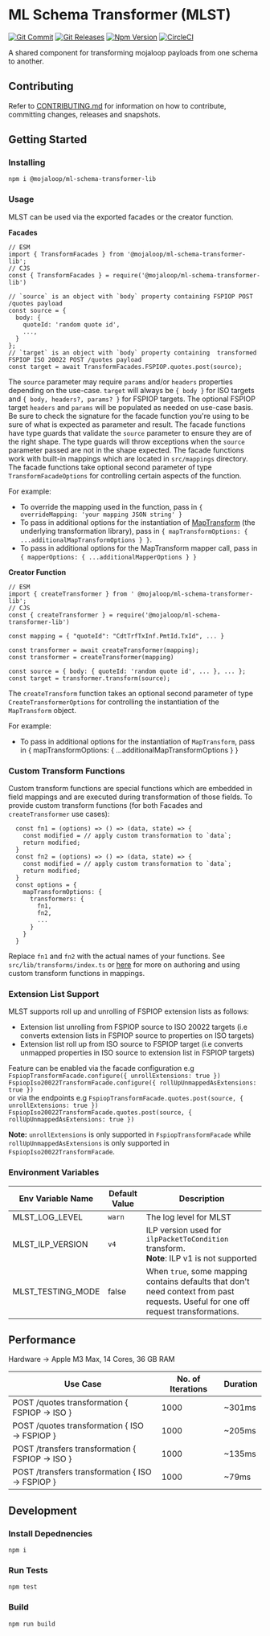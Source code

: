 # ML Schema Transformer (MLST)

[![Git Commit](https://img.shields.io/github/last-commit/mojaloop/ml-schema-transformer-lib.svg?style=flat)](https://github.com/mojaloop/ml-schema-transformer-lib/commits/master)
[![Git Releases](https://img.shields.io/github/release/mojaloop/ml-schema-transformer-lib.svg?style=flat)](https://github.com/mojaloop/ml-schema-transformer-lib/releases)
[![Npm Version](https://img.shields.io/npm/v/@mojaloop/ml-schema-transformer-lib.svg?style=flat)](https://www.npmjs.com/package/@mojaloop/ml-schema-transformer-lib)
[![CircleCI](https://circleci.com/gh/mojaloop/ml-schema-transformer-lib.svg?style=svg)](https://circleci.com/gh/mojaloop/ml-schema-transformer-lib)

A shared component for transforming mojaloop payloads from one schema to another.

## Contributing

Refer to [CONTRIBUTING.md](./CONTRIBUTING.md) for information on how to contribute, committing changes, releases and snapshots.

## Getting Started

### Installing

```
npm i @mojaloop/ml-schema-transformer-lib
```

### Usage

MLST can be used via the exported facades or the creator function.

**Facades**

```
// ESM
import { TransformFacades } from '@mojaloop/ml-schema-transformer-lib';
// CJS
const { TransformFacades } = require('@mojaloop/ml-schema-transformer-lib')

// `source` is an object with `body` property containing FSPIOP POST /quotes payload
const source = {
  body: {
    quoteId: 'random quote id',
    ...,
  }
};
// `target` is an object with `body` property containing  transformed FSPIOP ISO 20022 POST /quotes payload
const target = await TransformFacades.FSPIOP.quotes.post(source);
```
The `source` parameter may require `params` and/or `headers` properties depending on the use-case.
`target` will always be `{ body }` for ISO targets and `{ body, headers?, params? }` for FSPIOP targets. The optional FSPIOP target `headers` and `params` will be populated as needed on use-case basis.
Be sure to check the signature for the facade function you're using to be sure of what is expected as parameter and result.
The facade functions have type guards that validate the `source` parameter to ensure they are of the right shape. The type guards will throw exceptions when the `source` parameter passed are not in the shape expected.
The facade functions work with built-in mappings which are located in `src/mappings` directory.
The facade functions take optional second parameter of type `TransformFacadeOptions` for controlling certain aspects of the function.

For example:
 - To override the mapping used in the function, pass in `{ overrideMapping: 'your mapping JSON string' }`
 - To pass in additional options for the instantiation of [MapTransform](https://github.com/integreat-io/map-transform) (the underlying transformation library), pass in `{ mapTransformOptions: { ...additionalMapTransformOptions } }`.
 - To pass in additional options for the MapTransform mapper call, pass in `{ mapperOptions: { ...additionalMapperOptions } }`

**Creator Function**

```
// ESM
import { createTransformer } from ' @mojaloop/ml-schema-transformer-lib';
// CJS
const { createTransformer } = require('@mojaloop/ml-schema-transformer-lib')

const mapping = { "quoteId": "CdtTrfTxInf.PmtId.TxId", ... }

const transformer = await createTransformer(mapping);
const transformer = createTransformer(mapping)

const source = { body: { quoteId: 'random quote id', ... }, ... };
const target = transformer.transform(source);
```

The `createTransform` function takes an optional second parameter of type `CreateTransformerOptions` for controlling the instantiation of the `MapTransform` object.

For example:
- To pass in additional options for the instantiation of `MapTransform`, pass in { mapTransformOptions: { ...additionalMapTransformOptions } }

### Custom Transform Functions

Custom transform functions are special functions which are embedded in field mappings and are executed during transformation of those fields.
To provide custom transform functions (for both Facades and `createTransformer` use cases):

```
  const fn1 = (options) => () => (data, state) => {
    const modified = // apply custom transformation to `data`;
    return modified;
  }
  const fn2 = (options) => () => (data, state) => {
    const modified = // apply custom transformation to `data`;
    return modified;
  }
  const options = {
    mapTransformOptions: {
      transformers: {
        fn1,
        fn2,
        ...
      }
    }
  }
```

Replace `fn1` and `fn2` with the actual names of your functions. See `src/lib/transforms/index.ts` or [here](https://github.com/integreat-io/map-transform?tab=readme-ov-file#operations) for more on authoring and using custom transform functions in mappings.

### Extension List Support
MLST supports roll up and unrolling of FSPIOP extension lists as follows:
- Extension list unrolling from FSPIOP source to ISO 20022 targets (i.e converts extension lists in FSPIOP source to properties on ISO targets)
- Extension list roll up from ISO source to FSPIOP target (i.e converts unmapped properties in ISO source to extension list in FSPIOP targets)

Feature can be enabled via the facade configuration e.g 
  `FspiopTransformFacade.configure({ unrollExtensions: true }) `
  `FspiopIso20022TransformFacade.configure({ rollUpUnmappedAsExtensions: true })`  
or via the endpoints e.g 
  `FspiopTransformFacade.quotes.post(source, { unrollExtensions: true })`
  `FspiopIso20022TransformFacade.quotes.post(source, { rollUpUnmappedAsExtensions: true })`

**Note:** `unrollExtensions` is only supported in `FspiopTransformFacade` while `rollUpUnmappedAsExtensions` is only supported in `FspiopIso20022TransformFacade`. 

### Environment Variables
| Env Variable Name           | Default Value | Description                                          |
|-----------------------------|---------------|------------------------------------------------------|
| MLST_LOG_LEVEL              | `warn`        | The log level for MLST                               |
| MLST_ILP_VERSION            | `v4`          | ILP version used for `ilpPacketToCondition` transform. <br />**Note**:  ILP v1 is not supported|
| MLST_TESTING_MODE           | false         | When `true`, some mapping contains defaults that don't need context from past requests. Useful for one off request transformations.

## Performance

Hardware   →   Apple M3 Max, 14 Cores, 36 GB RAM

| Use Case                                        | No. of Iterations | Duration       |
|-------------------------------------------------|-------------------|----------------|
| POST /quotes transformation { FSPIOP → ISO }    | 1000              | ~301ms         |
| POST /quotes transformation { ISO → FSPIOP }    | 1000              |~205ms          |
| POST /transfers transformation { FSPIOP → ISO } | 1000              | ~135ms         |
| POST /transfers transformation { ISO → FSPIOP } | 1000              | ~79ms          |

## Development

### Install Depednencies

```
npm i
```

### Run Tests
```
npm test
```

### Build
```
npm run build
```
